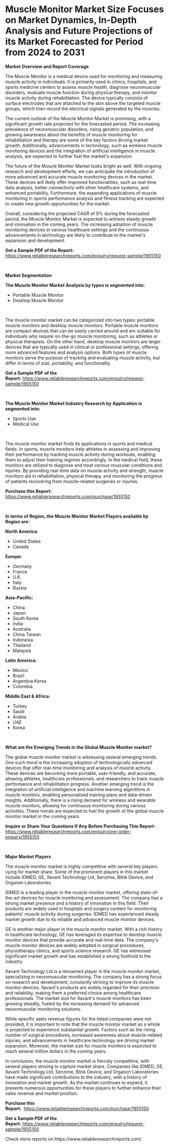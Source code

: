 <p><h1>Muscle Monitor Market Size Focuses on Market Dynamics, In-Depth Analysis and Future Projections of its Market Forecasted for Period from 2024 to 2031</h1></p><p><strong>Market Overview and Report Coverage</strong></p>
<p><p>The Muscle Monitor is a medical device used for monitoring and measuring muscle activity in individuals. It is primarily used in clinics, hospitals, and sports medicine centers to assess muscle health, diagnose neuromuscular disorders, evaluate muscle function during physical therapy, and monitor muscle activity during rehabilitation. The device typically consists of surface electrodes that are attached to the skin above the targeted muscle groups, which then record the electrical signals generated by the muscles.</p><p>The current outlook of the Muscle Monitor Market is promising, with a significant growth rate projected for the forecasted period. The increasing prevalence of neuromuscular disorders, rising geriatric population, and growing awareness about the benefits of muscle monitoring for rehabilitation and therapy are some of the key factors driving market growth. Additionally, advancements in technology, such as wireless muscle monitoring devices and the integration of artificial intelligence in muscle analysis, are expected to further fuel the market's expansion.</p><p>The future of the Muscle Monitor Market looks bright as well. With ongoing research and development efforts, we can anticipate the introduction of more advanced and accurate muscle monitoring devices in the market. These devices will likely offer improved functionalities, such as real-time data analysis, better connectivity with other healthcare systems, and enhanced portability. Furthermore, the expanding applications of muscle monitoring in sports performance analysis and fitness tracking are expected to create new growth opportunities for the market.</p><p>Overall, considering the projected CAGR of 9% during the forecasted period, the Muscle Monitor Market is expected to witness steady growth and innovation in the coming years. The increasing adoption of muscle monitoring devices in various healthcare settings and the continuous advancements in technology are likely to contribute to the market's expansion and development.</p></p>
<p><strong>Get a Sample PDF of the Report:</strong> <a href="https://www.reliableresearchreports.com/enquiry/request-sample/1955150">https://www.reliableresearchreports.com/enquiry/request-sample/1955150</a></p>
<p>&nbsp;</p>
<p><strong>Market Segmentation</strong></p>
<p><strong>The Muscle Monitor Market Analysis by types is segmented into:</strong></p>
<p><ul><li>Portable Muscle Monitor</li><li>Desktop Muscle Monitor</li></ul></p>
<p>&nbsp;</p>
<p><p>The muscle monitor market can be categorized into two types: portable muscle monitors and desktop muscle monitors. Portable muscle monitors are compact devices that can be easily carried around and are suitable for individuals who require on-the-go muscle monitoring, such as athletes or physical therapists. On the other hand, desktop muscle monitors are larger devices that are typically used in clinical or professional settings, offering more advanced features and analysis options. Both types of muscle monitors serve the purpose of tracking and evaluating muscle activity, but differ in terms of size, portability, and functionality.</p></p>
<p><strong>Get a Sample PDF of the Report:</strong>&nbsp;<a href="https://www.reliableresearchreports.com/enquiry/request-sample/1955150">https://www.reliableresearchreports.com/enquiry/request-sample/1955150</a></p>
<p>&nbsp;</p>
<p><strong>The Muscle Monitor Market Industry Research by Application is segmented into:</strong></p>
<p><ul><li>Sports Use</li><li>Medical Use</li></ul></p>
<p>&nbsp;</p>
<p><p>The muscle monitor market finds its applications in sports and medical fields. In sports, muscle monitors help athletes in assessing and improving their performance by tracking muscle activity during workouts, enabling them to adjust their training regimes accordingly. In the medical field, these monitors are utilized to diagnose and treat various muscular conditions and injuries. By providing real-time data on muscle activity and strength, muscle monitors aid in rehabilitation, physical therapy, and monitoring the progress of patients recovering from muscle-related surgeries or injuries.</p></p>
<p><strong>Purchase this Report:</strong>&nbsp; <a href="https://www.reliableresearchreports.com/purchase/1955150">https://www.reliableresearchreports.com/purchase/1955150</a></p>
<p>&nbsp;</p>
<p><strong>In terms of Region, the Muscle Monitor Market Players available by Region are:</strong></p>
<p>
    <p> <strong> North America: </strong>
        <ul>
            <li>United States</li>
            <li>Canada</li>
        </ul>
        </p> 
    <p> <strong> Europe: </strong>
        <ul>
            <li>Germany</li>
            <li>France</li>
            <li>U.K.</li>
            <li>Italy</li>
            <li>Russia</li>
        </ul>
        </p> 
    <p> <strong> Asia-Pacific: </strong>
        <ul>
            <li>China</li>
            <li>Japan</li>
            <li>South Korea</li>
            <li>India</li>
            <li>Australia</li>
            <li>China Taiwan</li>
            <li>Indonesia</li>
            <li>Thailand</li>
            <li>Malaysia</li>
        </ul>
        </p> 
    <p> <strong> Latin America: </strong>
        <ul>
            <li>Mexico</li>
            <li>Brazil</li>
            <li>Argentina Korea</li>
            <li>Colombia</li>
        </ul>
        </p> 
    <p> <strong> Middle East & Africa: </strong>
        <ul>
            <li>Turkey</li>
            <li>Saudi</li>
            <li>Arabia</li>
            <li>UAE</li>
            <li>Korea</li>
        </ul>
    </p>
    </p>
<p>&nbsp;</p>
<p><strong>What are the Emerging Trends in the Global Muscle Monitor market?</strong></p>
<p><p>The global muscle monitor market is witnessing several emerging trends. One such trend is the increasing adoption of technologically advanced devices that offer real-time monitoring and analysis of muscle activity. These devices are becoming more portable, user-friendly, and accurate, allowing athletes, healthcare professionals, and researchers to track muscle performance and rehabilitation progress. Another emerging trend is the integration of artificial intelligence and machine learning algorithms in muscle monitors, enabling personalized training plans and data-driven insights. Additionally, there is a rising demand for wireless and wearable muscle monitors, allowing for continuous monitoring during various activities. These trends are expected to fuel the growth of the global muscle monitor market in the coming years.</p></p>
<p><strong>Inquire or Share Your Questions If Any Before Purchasing This Report</strong>- <a href="https://www.reliableresearchreports.com/enquiry/pre-order-enquiry/1955150">https://www.reliableresearchreports.com/enquiry/pre-order-enquiry/1955150</a></p>
<p>&nbsp;</p>
<p><strong>Major Market Players</strong></p>
<p><p>The muscle monitor market is highly competitive with several key players vying for market share. Some of the prominent players in this market include IDMED, GE, Xavant Technology Ltd, Senzime, Blink Device, and Organon Laboratories.</p><p>IDMED is a leading player in the muscle monitor market, offering state-of-the-art devices for muscle monitoring and assessment. The company has a strong market presence and a history of innovation in this field. Their products are widely used in hospitals and surgery centers for monitoring patients' muscle activity during surgeries. IDMED has experienced steady market growth due to its reliable and advanced muscle monitor devices.</p><p>GE is another major player in the muscle monitor market. With a rich history in healthcare technology, GE has leveraged its expertise to develop muscle monitor devices that provide accurate and real-time data. The company's muscle monitor devices are widely adopted in surgical procedures, physiotherapy clinics, and sports science research. GE has witnessed significant market growth and has established a strong foothold in the industry.</p><p>Xavant Technology Ltd is a renowned player in the muscle monitor market, specializing in neuromuscular monitoring. The company has a strong focus on research and development, constantly striving to improve its muscle monitor devices. Xavant's products are widely regarded for their precision and reliability, making them a preferred choice among healthcare professionals. The market size for Xavant's muscle monitors has been growing steadily, fueled by the increasing demand for advanced neuromuscular monitoring solutions.</p><p>While specific sales revenue figures for the listed companies were not provided, it is important to note that the muscle monitor market as a whole is projected to experience substantial growth. Factors such as the rising number of surgical procedures, increased awareness about muscle-related injuries, and advancements in healthcare technology are driving market expansion. Moreover, the market size for muscle monitors is expected to reach several million dollars in the coming years.</p><p>In conclusion, the muscle monitor market is fiercely competitive, with several players striving to capture market share. Companies like IDMED, GE, Xavant Technology Ltd, Senzime, Blink Device, and Organon Laboratories have made significant contributions to the industry, with a history of innovation and market growth. As the market continues to expand, it presents numerous opportunities for these players to further enhance their sales revenue and market position.</p></p>
<p><strong>Purchase this Report:</strong>&nbsp;&nbsp;<a href="https://www.reliableresearchreports.com/purchase/1955150">https://www.reliableresearchreports.com/purchase/1955150</a></p>
<p></p>
<p><strong>Get a Sample PDF of the Report:</strong>&nbsp;<a href="https://www.reliableresearchreports.com/enquiry/request-sample/1955150">https://www.reliableresearchreports.com/enquiry/request-sample/1955150</a></p>
<p>Check more reports on https://www.reliableresearchreports.com/</p>